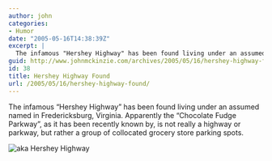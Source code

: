 ```yaml
---
author: john
categories:
- Humor
date: "2005-05-16T14:38:39Z"
excerpt: |
  The infamous "Hershey Highway" has been found living under an assumed named in Fredericksburg, Virginia.
guid: http://www.johnmckinzie.com/archives/2005/05/16/hershey-highway-found
id: 38
title: Hershey Highway Found
url: /2005/05/16/hershey-highway-found/
---
```


The infamous &#8220;Hershey Highway&#8221; has been found living under an assumed named in Fredericksburg, Virginia. Apparently the &#8220;Chocolate Fudge Parkway&#8221;, as it has been recently known by, is not really a highway or parkway, but rather a group of collocated grocery store parking spots.

![aka Hershey Highway](http://www.johnmckinzie.com/wordpress/wp-content/uploads/aka_hershey_highway.jpg)